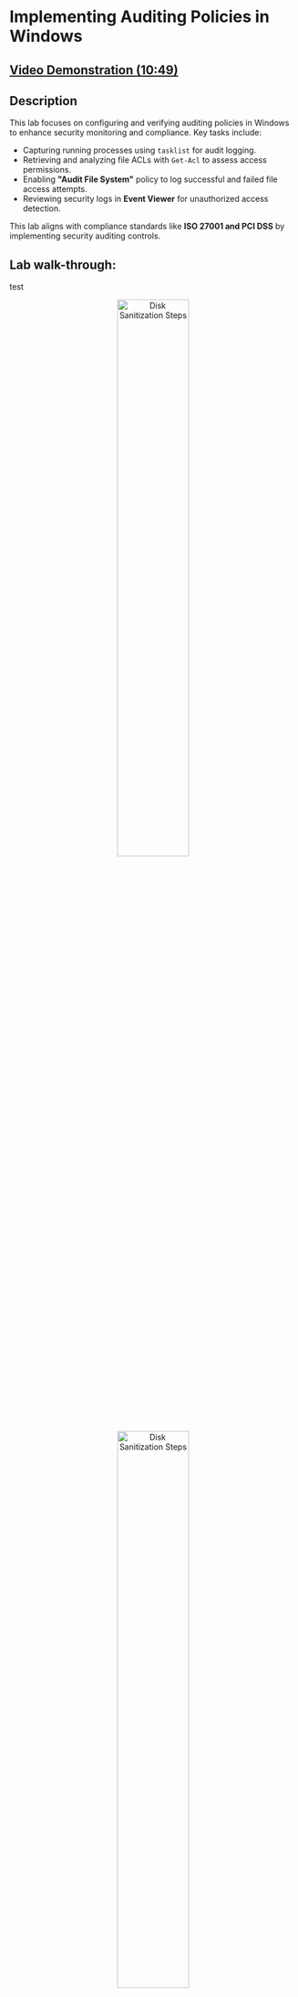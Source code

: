 <h1>Implementing Auditing Policies in Windows</h1>

 ## [Video Demonstration (10:49)](https://drive.google.com/file/d/1rgUDLMHP2087eCGgObMZ72l-cCYP92A1/view?usp=sharing)

<h2>Description</h2>

This lab focuses on configuring and verifying auditing policies in Windows to enhance security monitoring and compliance. Key tasks include:<br/>

- Capturing running processes using `tasklist` for audit logging.
- Retrieving and analyzing file ACLs with `Get-Acl` to assess access permissions.
- Enabling **"Audit File System"** policy to log successful and failed file access attempts.
- Reviewing security logs in **Event Viewer** for unauthorized access detection.

This lab aligns with compliance standards like **ISO 27001 and PCI DSS** by implementing security auditing controls.


<h2>Lab walk-through:</h2>

<p align="left">test
<br/>
<p align="center"><img src="https://i.imgur.com/3JECCLl.png" height="50%" width="50%" alt="Disk Sanitization Steps"/>
<br />
<p align="center">
<br/>
<img src="https://i.imgur.com/Y0VrFft.png" height="50%" width="50%" alt="Disk Sanitization Steps"/>
<br />
<br />
<p align="center"><img src="https://i.imgur.com/YAof37E.png" height="50%" width="50%" alt="Disk Sanitization Steps"/>
<br />
<p align="center">
<br/>
<img src="https://i.imgur.com/VRmk3yu.png" height="50%" width="50%" alt="Disk Sanitization Steps"/>
<br />
<br />
<p align="center"><img src="https://i.imgur.com/Z0Ll50H.png" height="50%" width="50%" alt="Disk Sanitization Steps"/>
<br />
<p align="center">
<br/>
<img src="https://i.imgur.com/0epTJem.png" height="50%" width="50%" alt="Disk Sanitization Steps"/>
<br />
<br />
